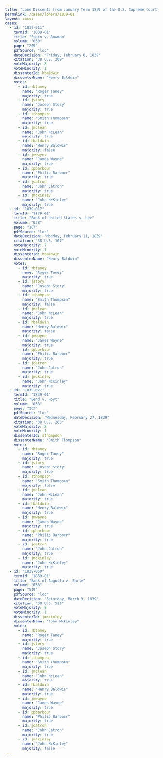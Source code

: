 ```yaml
---
title: "Lone Dissents from January Term 1839 of the U.S. Supreme Court"
permalink: /cases/loners/1839-01
layout: cases
cases:
  - id: "1839-011"
    termId: "1839-01"
    title: "Stein v. Bowman"
    volume: "038"
    page: "209"
    pdfSource: "loc"
    dateDecision: "Friday, February 8, 1839"
    citation: "38 U.S. 209"
    voteMajority: 8
    voteMinority: 1
    dissenterId: hbaldwin
    dissenterName: "Henry Baldwin"
    votes:
      - id: rbtaney
        name: "Roger Taney"
        majority: true
      - id: jstory
        name: "Joseph Story"
        majority: true
      - id: sthompson
        name: "Smith Thompson"
        majority: true
      - id: jmclean
        name: "John McLean"
        majority: true
      - id: hbaldwin
        name: "Henry Baldwin"
        majority: false
      - id: jmwayne
        name: "James Wayne"
        majority: true
      - id: ppbarbour
        name: "Philip Barbour"
        majority: true
      - id: jcatron
        name: "John Catron"
        majority: true
      - id: jmckinley
        name: "John McKinley"
        majority: true
  - id: "1839-017"
    termId: "1839-01"
    title: "Bank of United States v. Lee"
    volume: "038"
    page: "107"
    pdfSource: "loc"
    dateDecision: "Monday, February 11, 1839"
    citation: "38 U.S. 107"
    voteMajority: 7
    voteMinority: 1
    dissenterId: hbaldwin
    dissenterName: "Henry Baldwin"
    votes:
      - id: rbtaney
        name: "Roger Taney"
        majority: true
      - id: jstory
        name: "Joseph Story"
        majority: true
      - id: sthompson
        name: "Smith Thompson"
        majority: false
      - id: jmclean
        name: "John McLean"
        majority: true
      - id: hbaldwin
        name: "Henry Baldwin"
        majority: false
      - id: jmwayne
        name: "James Wayne"
        majority: true
      - id: ppbarbour
        name: "Philip Barbour"
        majority: true
      - id: jcatron
        name: "John Catron"
        majority: true
      - id: jmckinley
        name: "John McKinley"
        majority: true
  - id: "1839-027"
    termId: "1839-01"
    title: "Bend v. Hoyt"
    volume: "038"
    page: "263"
    pdfSource: "loc"
    dateDecision: "Wednesday, February 27, 1839"
    citation: "38 U.S. 263"
    voteMajority: 8
    voteMinority: 1
    dissenterId: sthompson
    dissenterName: "Smith Thompson"
    votes:
      - id: rbtaney
        name: "Roger Taney"
        majority: true
      - id: jstory
        name: "Joseph Story"
        majority: true
      - id: sthompson
        name: "Smith Thompson"
        majority: false
      - id: jmclean
        name: "John McLean"
        majority: true
      - id: hbaldwin
        name: "Henry Baldwin"
        majority: true
      - id: jmwayne
        name: "James Wayne"
        majority: true
      - id: ppbarbour
        name: "Philip Barbour"
        majority: true
      - id: jcatron
        name: "John Catron"
        majority: true
      - id: jmckinley
        name: "John McKinley"
        majority: true
  - id: "1839-050"
    termId: "1839-01"
    title: "Bank of Augusta v. Earle"
    volume: "038"
    page: "519"
    pdfSource: "loc"
    dateDecision: "Saturday, March 9, 1839"
    citation: "38 U.S. 519"
    voteMajority: 8
    voteMinority: 1
    dissenterId: jmckinley
    dissenterName: "John McKinley"
    votes:
      - id: rbtaney
        name: "Roger Taney"
        majority: true
      - id: jstory
        name: "Joseph Story"
        majority: true
      - id: sthompson
        name: "Smith Thompson"
        majority: true
      - id: jmclean
        name: "John McLean"
        majority: true
      - id: hbaldwin
        name: "Henry Baldwin"
        majority: true
      - id: jmwayne
        name: "James Wayne"
        majority: true
      - id: ppbarbour
        name: "Philip Barbour"
        majority: true
      - id: jcatron
        name: "John Catron"
        majority: true
      - id: jmckinley
        name: "John McKinley"
        majority: false
---
```

